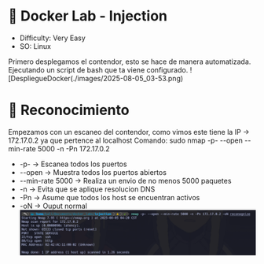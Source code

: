 # 🐋 Docker Lab - Injection

- Difficulty: Very Easy
- SO: Linux 

Primero desplegamos el contendor, esto se hace de manera automatizada. Ejecutando un script de bash que ta viene configurado. 
![DespliegueDocker(./images/2025-08-05_03-53.png)

# 🎯 Reconocimiento 
Empezamos con un escaneo del contendor, como vimos este tiene la IP -> 172.17.0.2 ya que pertence al localhost
Comando: sudo nmap -p- --open --min-rate 5000 -n -Pn 172.17.0.2 
- -p- -> Escanea todos los puertos
- --open -> Muestra todos los puertos abiertos 
- --min-rate 5000 -> Realiza un envio de no menos 5000 paquetes 
- -n -> Evita que se aplique resolucion DNS
- -Pn -> Asume que todos los host se encuentran activos 
- -oN -> Ouput normal 
![Reconocimiento](./images/reconocimientoNmap.png)
